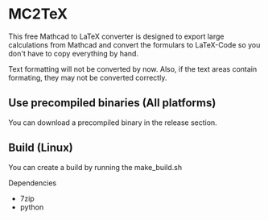 
# MC2TeX

This free Mathcad to LaTeX converter is designed to export large calculations from Mathcad and convert the formulars to LaTeX-Code so you don't have to copy everything by hand.

Text formatting will not be converted by now. Also, if the text areas contain formating, they may not be converted correctly.

## Use precompiled binaries (All platforms)

You can download a precompiled binary in the release section.

## Build (Linux)

You can create a build by running the make\_build.sh

Dependencies
- 7zip
- python
